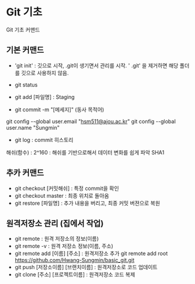 # Git 기초
Git 기초 커맨드

## 기본 커맨드
- 'git init' : 깃으로 시작, .git이 생기면서 관리를 시작.
' .git' 을 제거하면 해당 폴더를 깃으로 사용하지 않음.

- git status
- git add [파일명] : Staging 
- git commit -m "[메세지]" (동사 목적어)

git config --global user.email "hsm511@ajou.ac.kr"
git config --global user.name "Sungmin"

- git log : commit 히스토리

해쉬(함수) : 2^160 : 해쉬를 기반으로해서 데이터 변화를 쉽게 파악 SHA1 


## 추카 커맨드
- git checkout [커밋해쉬] : 특정 commit을 확인
- git checkout master : 최종 위치로 돌아옴
- git restore [파일명] : 추가 내용을 버리고, 최종 커밋 버젼으로 복원

## 원격저장소 관리 (집에서 작업)
- git remote : 원격 저장소의 정보(이름)
- git remote -v : 원격 저장소 정보(이름, 주소)
- git remote add [이름] [주소] : 원격저장소 추가
git remote add root https://github.com/Hwang-Sungmin/basic_git.git
- git push [저장소이름] [브랜치이름] : 원격저장소로 코드 업데이트
- git clone [주소] [프로젝트이름] : 원격저장소 코드 복제